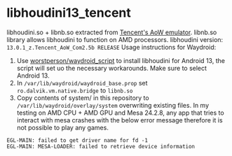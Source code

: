# libhoudini13_tencent
libhoudini.so + libnb.so extracted from [Tencent's AoW emulator](sj.qq.com). libnb.so library allows libhoudini to function on AMD processors. libhoudini version: `13.0.1_z.Tencent_AoW_Com2.5b RELEASE` Usage instructions for Waydroid:
1. Use [worstperson/waydroid_script](https://github.com/worstperson/waydroid_script) to install libhoudini for Android 13, the script will set uo the necessary workarounds. Make sure to select Android 13.
2. In `/var/lib/waydroid/waydroid_base.prop` set `ro.dalvik.vm.native.bridge` to `libnb.so`
3. Copy contents of system/ in this repository to `/var/lib/waydroid/overlay/system` overwriting existing files.
In my testing on AMD CPU + AMD GPU and Mesa 24.2.8, any app that tries to interact with mesa crashes with the below error message therefore it is not possible to play any games.
```
EGL-MAIN: failed to get driver name for fd -1
EGL-MAIN: MESA-LOADER: failed to retrieve device information
```
